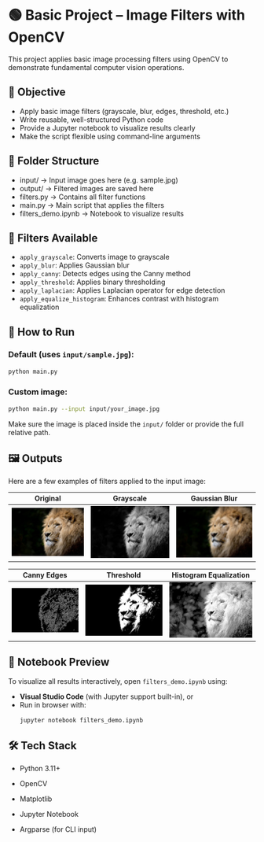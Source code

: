 # 🟢 Basic Project – Image Filters with OpenCV

This project applies basic image processing filters using OpenCV to demonstrate fundamental computer vision operations.

## 🎯 Objective

- Apply basic image filters (grayscale, blur, edges, threshold, etc.)
- Write reusable, well-structured Python code
- Provide a Jupyter notebook to visualize results clearly
- Make the script flexible using command-line arguments

## 📂 Folder Structure

- input/ → Input image goes here (e.g. sample.jpg)
- output/ → Filtered images are saved here
- filters.py → Contains all filter functions
- main.py → Main script that applies the filters
- filters_demo.ipynb → Notebook to visualize results


## 🧪 Filters Available

- `apply_grayscale`: Converts image to grayscale  
- `apply_blur`: Applies Gaussian blur  
- `apply_canny`: Detects edges using the Canny method  
- `apply_threshold`: Applies binary thresholding  
- `apply_laplacian`: Applies Laplacian operator for edge detection  
- `apply_equalize_histogram`: Enhances contrast with histogram equalization  


## 🚀 How to Run

### Default (uses `input/sample.jpg`):
```bash
python main.py
```

### Custom image:
```bash
python main.py --input input/your_image.jpg
```

Make sure the image is placed inside the `input/` folder or provide the full relative path.

## 🖼️ Outputs


Here are a few examples of filters applied to the input image:

| Original | Grayscale | Gaussian Blur |
|----------|-----------|---------------|
| ![Original](image-filters-opencv/input/sample.jpg) | ![Gray](media/gray.jpg) | ![Blur](media/blur.jpg) |

| Canny Edges | Threshold | Histogram Equalization |
|-------------|-----------|------------------------|
| ![Edges](media/edges.jpg) | ![Threshold](media/threshold.jpg) | ![Equalized](media/histogram_equalized.jpg) |



## 📓 Notebook Preview

To visualize all results interactively, open `filters_demo.ipynb` using:

- **Visual Studio Code** (with Jupyter support built-in), or  
- Run in browser with:
  ```bash
  jupyter notebook filters_demo.ipynb
  ```


## 🛠️ Tech Stack
- Python 3.11+

- OpenCV

- Matplotlib

- Jupyter Notebook

- Argparse (for CLI input)